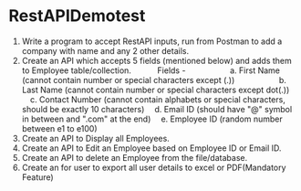 # RestAPIDemotest

1. Write a program to accept RestAPI inputs, run from Postman to add a company with name and any 2 other details.
2. Create an API which accepts 5 fields (mentioned below) and adds them to Employee table/collection.
      Fields -
                  a. First Name (cannot contain number or special characters except (.))
                        b. Last Name (cannot contain number or special characters except dot(.))
                  c. Contact Number (cannot contain alphabets or special characters, should be exactly 10 characters)
                  d. Email ID (should have "@" symbol in between and ".com" at the end)
                  e. Employee ID (random number between e1 to e100)
3. Create an API to Display all Employees.
4. Create an API to Edit an Employee based on Employee ID or Email ID.
5. Create an API to delete an Employee from the file/database.
6. Create an for user  to export all user details to excel or PDF(Mandatory Feature)
